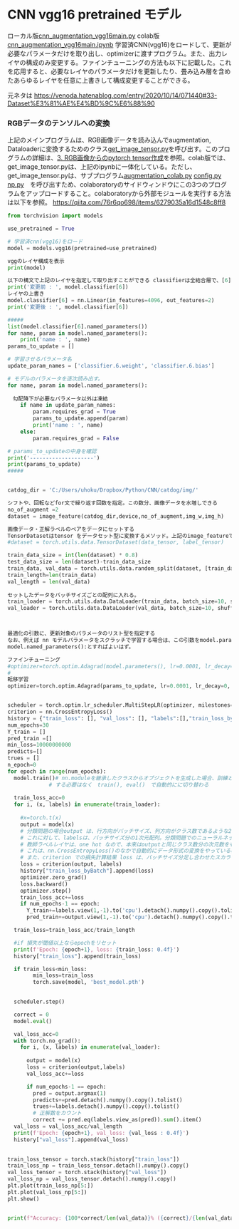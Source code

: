# CNN vgg16 pretrained モデル
ローカル版[cnn_augmentation_vgg16main.py](./CNN_pytorch_fineTuning/cnn_augmentation_vgg16main.py)
colab版[cnn_augmentation_vgg16main.ipynb](./CNN_pytorch_fineTuning/cnn_augmentation_vgg16main.ipynb)
学習済CNN(vgg16)をロードして、更新が必要なパラメータだけを取り出し、optimizerに渡すプログラム。また、出力レイヤの構成のみ変更する。ファインチューニングの方法も以下に記載した。これを応用すると、必要なレイヤのパラメータだけを更新したり、畳み込み層を含めたあらゆるレイヤを任意に上書きして構成変更することができる。

元ネタは
https://venoda.hatenablog.com/entry/2020/10/14/071440#33-Dataset%E3%81%AE%E4%BD%9C%E6%88%90

### RGBデータのテンソルへの変換
上記のメインプログラムは、RGB画像データを読み込んでaugmentation, Dataloaderに変換するためのクラス[get_image_tensor.py](./CNN_pytorch_fineTuning/get_image_tensor.py)を呼び出す。このプログラムの詳細は、[3. RGB画像からのpytorch tensor作成](./create_RGBtensor.md)を参照。colab版では、get_image_tensor.pyは、上記のipynbに一体化している。ただし、get_image_tensor.pyは、サブプログラム[augmentation_colab.py](./CNN_pytorch_fineTuning/augmentation_colab.py) [config.py](./CNN_pytorch_fineTuning/config.py) [np.py](./CNN_pytorch_fineTuning/np.py)　を呼び出すため、colaboratoryのサイドウィンドウにこの3つのプログラムをアップロードすること。colaboratoryから外部モジュールを実行する方法は以下を参照。
https://qiita.com/76r6qo698/items/6279035a16d1548c8ff8





```python
from torchvision import models

use_pretrained = True

# 学習済cnn(vgg16)をロード
model = models.vgg16(pretrained=use_pretrained)

vggのレイヤ構成を表示
print(model)

以下の構文で上記のレイヤを指定して取り出すことができる classifierは全結合層で、[6]は出力レイヤを意味する
print('変更前 : ', model.classifier[6])
レイヤの上書き
model.classifier[6] = nn.Linear(in_features=4096, out_features=2)
print('変更後 : ', model.classifier[6])

#####
list(model.classifier[6].named_parameters())
for name, param in model.named_parameters():
    print('name : ', name)
params_to_update = []

# 学習させるパラメータ名
update_param_names = ['classifier.6.weight', 'classifier.6.bias']

# モデルのパラメータを逐次読み出す。
for name, param in model.named_parameters():
    
　勾配降下が必要なパラメータ以外は凍結
    if name in update_param_names:
        param.requires_grad = True
        params_to_update.append(param)
        print('name : ', name)
    else:
        param.requires_grad = False

# params_to_updateの中身を確認
print('--------------------')
print(params_to_update)
#####


catdog_dir = 'C:/Users/uhoku/Dropbox/Python/CNN/catdog/img/'

シフトや、回転などfor文で繰り返す回数を指定。この数分、画像データを水増しできる
no_of_augment =2
dataset = image_feature(catdog_dir,device,no_of_augment,img_w,img_h)

画像データ・正解ラベルのペアをデータにセットする
TensorDatasetはtensor をデータセット型に変換するメソッド。上記のimage_featureでは、これに代えてclass image_feature(Dataset):でカスタマイズしたdataset作成メソッドを使う。このようにカスタマイズしたデータセットを使いたい場合は、TensorDatasetのかわりにDatasetメソッドを継承して使う
#dataset = torch.utils.data.TensorDataset(data_tensor, label_tensor)

train_data_size = int(len(dataset) * 0.8)
test_data_size = len(dataset)-train_data_size
train_data, val_data = torch.utils.data.random_split(dataset, [train_data_size, test_data_size])
train_length=len(train_data)
val_length = len(val_data)
    
セットしたデータをバッチサイズごとの配列に入れる。
train_loader = torch.utils.data.DataLoader(train_data, batch_size=10, shuffle=True)
val_loader = torch.utils.data.DataLoader(val_data, batch_size=10, shuffle=True)



最適化の引数に、更新対象のパラメータのリスト型を指定する
なお、例えば nn モデルパラメータをスクラッチで学習する場合は、この引数をmodel.parameters()とする。ので、vgg16でファインチューニングする場合は、同様に、上記のレイヤの上書きまでコーディングして#####    ######は除外して、以下の引数に
model.named_parameters():とすればよいはず。

ファインチューニング
#optimizer=torch.optim.Adagrad(model.parameters(), lr=0.0001, lr_decay=0, weight_decay=0, initial_accumulator_value=0, eps=1e-10)
#
転移学習
optimizer=torch.optim.Adagrad(params_to_update, lr=0.0001, lr_decay=0, weight_decay=0, initial_accumulator_value=0, eps=1e-10)


scheduler = torch.optim.lr_scheduler.MultiStepLR(optimizer, milestones=[100,500], gamma=0.5)
criterion = nn.CrossEntropyLoss()
history = {"train_loss": [], "val_loss": [], "labels":[],"train_loss_byBatch":[]}
num_epochs=30
Y_train = []
pred_train =[]
min_loss=10000000000
predicts=[]
trues = []
n_epoch=0
for epoch in range(num_epochs):
  model.train()# nn.moduleを継承したクラスからオブジェクトを生成した場合、訓練と予測はコードをそれぞれ記述
             # する必要はなく　train(), eval()　で自動的にに切り替わる
  
  train_loss_acc=0
  for i, (x, labels) in enumerate(train_loader):
    
    #x=torch.t(x)
    output = model(x)
    # 分類問題の場合output は、行方向がバッチサイズ、列方向がクラス数であるような2次元配列
    # これに対して、labelsは、バッチサイズ分の1次元配列。分類問題でのニューラルネットワークの
    # 教師ラベルレイヤは、one hot なので、本来はoutputと同じクラス数分の次元数をもつはずだか
    # これは、nn.CrossEntropyLoss()のなかで自動的にデータ形式の変換をやっている模様
    # また、criterion での損失計算結果 loss は、バッチサイズ分足し合わせたスカラーになる。
    loss = criterion(output, labels)   
    history["train_loss_byBatch"].append(loss)
    optimizer.zero_grad()
    loss.backward()
    optimizer.step()
    train_loss_acc+=loss 
    if num_epochs-1 == epoch:
      Y_train+=labels.view(1,-1).to('cpu').detach().numpy().copy().tolist()
      pred_train+=output.view(1,-1).to('cpu').detach().numpy().copy().tolist()

  train_loss=train_loss_acc/train_length

  #if 損失が閾値以上ならepochをリセット
  print(f'Epoch: {epoch+1}, loss: {train_loss: 0.4f}')
  history["train_loss"].append(train_loss)

  if train_loss<min_loss:
        min_loss=train_loss
        torch.save(model, 'best_model.pth')

  
  scheduler.step()

  correct = 0
  model.eval()

  val_loss_acc=0  
  with torch.no_grad():
    for i, (x, labels) in enumerate(val_loader):
      
      output = model(x)
      loss = criterion(output,labels)
      val_loss_acc+=loss

      if num_epochs-1 == epoch:    
        pred = output.argmax(1)
        predicts+=pred.detach().numpy().copy().tolist()
        trues+=labels.detach().numpy().copy().tolist()
        # 正解数をカウント　
        correct += pred.eq(labels.view_as(pred)).sum().item()    
  val_loss = val_loss_acc/val_length
  print(f'Epoch: {epoch+1}, val_loss: {val_loss : 0.4f}')
  history["val_loss"].append(val_loss)
  

train_loss_tensor = torch.stack(history["train_loss"])
train_loss_np = train_loss_tensor.detach().numpy().copy()
val_loss_tensor = torch.stack(history["val_loss"])
val_loss_np = val_loss_tensor.detach().numpy().copy()
plt.plot(train_loss_np[5:])
plt.plot(val_loss_np[5:])
plt.show()


print(f"Accuracy: {100*correct/len(val_data)}% ({correct}/{len(val_data)})")

```
